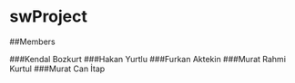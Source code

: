 # swProject

##Members

###Kendal Bozkurt
###Hakan Yurtlu
###Furkan Aktekin
###Murat Rahmi Kurtul
###Murat Can İtap
